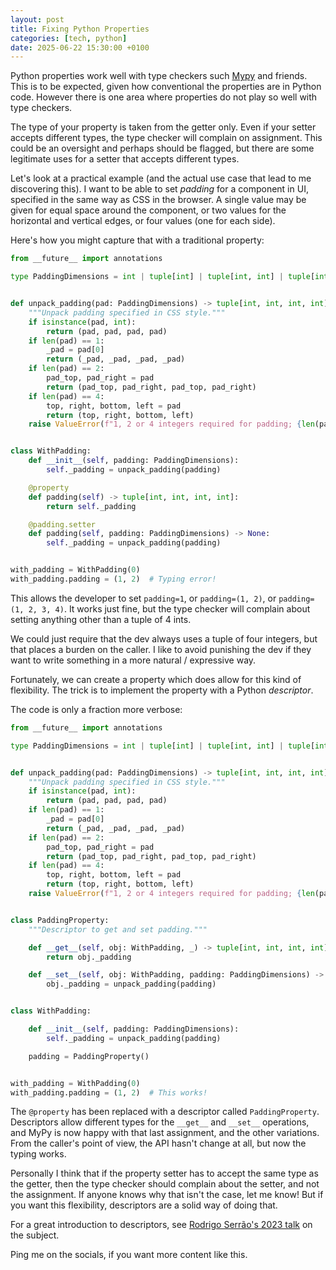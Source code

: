```yaml
---
layout: post
title: Fixing Python Properties
categories: [tech, python]
date: 2025-06-22 15:30:00 +0100
---
```


Python properties work well with type checkers such [Mypy](https://www.mypy-lang.org/) and friends.
This is to be expected, given how conventional the properties are in Python code.
However there is one area where properties do not play so well with type checkers.

The type of your property is taken from the getter only.
Even if your setter accepts different types, the type checker will complain on assignment.
This could be an oversight and perhaps should be flagged, but there are some legitimate uses for a setter that accepts different types.

Let's look at a practical example (and the actual use case that lead to me discovering this).
I want to be able to set *padding* for a component in UI, specified in the same way as CSS in the browser.
A single value may be given for equal space around the component, or two values for the horizontal and vertical edges, or four values (one for each side).

Here's how you might capture that with a traditional property:

```python
from __future__ import annotations

type PaddingDimensions = int | tuple[int] | tuple[int, int] | tuple[int, int, int, int]


def unpack_padding(pad: PaddingDimensions) -> tuple[int, int, int, int]:
    """Unpack padding specified in CSS style."""
    if isinstance(pad, int):
        return (pad, pad, pad, pad)
    if len(pad) == 1:
        _pad = pad[0]
        return (_pad, _pad, _pad, _pad)
    if len(pad) == 2:
        pad_top, pad_right = pad
        return (pad_top, pad_right, pad_top, pad_right)
    if len(pad) == 4:
        top, right, bottom, left = pad
        return (top, right, bottom, left)
    raise ValueError(f"1, 2 or 4 integers required for padding; {len(pad)} given")


class WithPadding:
    def __init__(self, padding: PaddingDimensions):
        self._padding = unpack_padding(padding)

    @property
    def padding(self) -> tuple[int, int, int, int]:
        return self._padding

    @padding.setter
    def padding(self, padding: PaddingDimensions) -> None:
        self._padding = unpack_padding(padding)


with_padding = WithPadding(0)
with_padding.padding = (1, 2)  # Typing error!
```

This allows the developer to set `padding=1`, or `padding=(1, 2)`, or `padding=(1, 2, 3, 4)`.
It works just fine, but the type checker will complain about setting anything other than a tuple of 4 ints.

We could just require that the dev always uses a tuple of four integers, but that places a burden on the caller.
I like to avoid punishing the dev if they want to write something in a more natural / expressive way.

Fortunately, we can create a property which does allow for this kind of flexibility.
The trick is to implement the property with a Python *descriptor*.

The code is only a fraction more verbose:

```python
from __future__ import annotations

type PaddingDimensions = int | tuple[int] | tuple[int, int] | tuple[int, int, int, int]


def unpack_padding(pad: PaddingDimensions) -> tuple[int, int, int, int]:
    """Unpack padding specified in CSS style."""
    if isinstance(pad, int):
        return (pad, pad, pad, pad)
    if len(pad) == 1:
        _pad = pad[0]
        return (_pad, _pad, _pad, _pad)
    if len(pad) == 2:
        pad_top, pad_right = pad
        return (pad_top, pad_right, pad_top, pad_right)
    if len(pad) == 4:
        top, right, bottom, left = pad
        return (top, right, bottom, left)
    raise ValueError(f"1, 2 or 4 integers required for padding; {len(pad)} given")


class PaddingProperty:
    """Descriptor to get and set padding."""

    def __get__(self, obj: WithPadding, _) -> tuple[int, int, int, int]:
        return obj._padding

    def __set__(self, obj: WithPadding, padding: PaddingDimensions) -> None:
        obj._padding = unpack_padding(padding)


class WithPadding:

    def __init__(self, padding: PaddingDimensions):
        self._padding = unpack_padding(padding)

    padding = PaddingProperty()


with_padding = WithPadding(0)
with_padding.padding = (1, 2)  # This works!
```

The `@property` has been replaced with a descriptor called `PaddingProperty`.
Descriptors allow different types for the `__get__` and `__set__` operations, and MyPy is now happy with that last assignment, and the other variations.
From the caller's point of view, the API hasn't change at all, but now the typing works.

Personally I think that if the property setter has to accept the same type as the getter, then the type checker should complain about the setter, and not the assignment.
If anyone knows why that isn't the case, let me know!
But if you want this flexibility, descriptors are a solid way of doing that.

For a great introduction to descriptors, see [Rodrigo Serrão's 2023 talk](https://www.youtube.com/watch?v=eXkBfRqJ2f8&ab_channel=PythonIreland) on the subject.

Ping me on the socials, if you want more content like this.